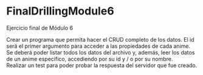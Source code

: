 # FinalDrillingModule6
Ejercicio final de Módulo 6

Crear un programa que permita hacer el CRUD completo de los datos. 
El id será el primer argumento para acceder a las propiedades de cada anime. 
Se deberá poder listar todos los datos del archivo y, además, leer los datos de un anime especifico, accediendo por su id y / o por su nombre.  
Realizar un test para poder probar la respuesta del servidor que fue creado. 

